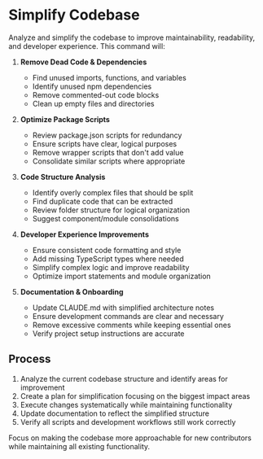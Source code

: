 # Simplify Codebase

Analyze and simplify the codebase to improve maintainability, readability, and developer experience. This command will:

1. **Remove Dead Code & Dependencies**
   - Find unused imports, functions, and variables
   - Identify unused npm dependencies
   - Remove commented-out code blocks
   - Clean up empty files and directories

2. **Optimize Package Scripts**
   - Review package.json scripts for redundancy
   - Ensure scripts have clear, logical purposes
   - Remove wrapper scripts that don't add value
   - Consolidate similar scripts where appropriate

3. **Code Structure Analysis**
   - Identify overly complex files that should be split
   - Find duplicate code that can be extracted
   - Review folder structure for logical organization
   - Suggest component/module consolidations

4. **Developer Experience Improvements**
   - Ensure consistent code formatting and style
   - Add missing TypeScript types where needed
   - Simplify complex logic and improve readability
   - Optimize import statements and module organization

5. **Documentation & Onboarding**
   - Update CLAUDE.md with simplified architecture notes
   - Ensure development commands are clear and necessary
   - Remove excessive comments while keeping essential ones
   - Verify project setup instructions are accurate

## Process

1. Analyze the current codebase structure and identify areas for improvement
2. Create a plan for simplification focusing on the biggest impact areas
3. Execute changes systematically while maintaining functionality
4. Update documentation to reflect the simplified structure
5. Verify all scripts and development workflows still work correctly

Focus on making the codebase more approachable for new contributors while maintaining all existing functionality.
